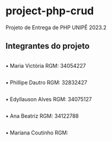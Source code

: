 # project-php-crud

Projeto de Entrega de PHP UNIPÊ 2023.2
 

## Integrantes do projeto

<div style="flex-direction:column; display:flex">
<p>• Maria Victória RGM: 34054227</p>
<p>• Phillipe Dautro RGM: 32832427</p>
<p>• Edyllauson Alves RGM: 34075127</p>
<p>• Ana Beatriz RGM: 34122788</p>
<p>• Mariana Coutinho RGM:</p>

</div>


